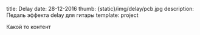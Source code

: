 title: Delay
date: 28-12-2016
thumb: {static}/img/delay/pcb.jpg
description: Педаль эффекта delay для гитары
template: project

Какой то контент
